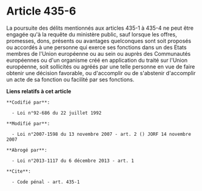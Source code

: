 # Article 435-6

La poursuite des délits mentionnés aux articles 435-1 à 435-4 ne peut être engagée qu'à la requête du ministère public, sauf
lorsque les offres, promesses, dons, présents ou avantages quelconques sont soit proposés ou accordés à une personne qui
exerce ses fonctions dans un des Etats membres de l'Union européenne ou au sein ou auprès des Communautés européennes ou d'un
organisme créé en application du traité sur l'Union européenne, soit sollicités ou agréés par une telle personne en vue de
faire obtenir une décision favorable, ou d'accomplir ou de s'abstenir d'accomplir un acte de sa fonction ou facilité par ses
fonctions.

**Liens relatifs à cet article**

	**Codifié par**:

	  - Loi n°92-686 du 22 juillet 1992

	**Modifié par**:

	  - Loi n°2007-1598 du 13 novembre 2007 - art. 2 () JORF 14 novembre 2007

	**Abrogé par**:

	  - Loi n°2013-1117 du 6 décembre 2013 - art. 1

	**Cite**:

	  - Code pénal - art. 435-1
